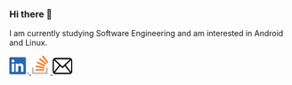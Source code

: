 ### Hi there 👋
 I am currently studying Software Engineering and am interested in Android and Linux.

<a href="https://www.linkedin.com/in/skalaiarasan/">
<img src="Resources/LinkedIn.png" width="35" height="31">
 </a>

<a href="https://stackoverflow.com/users/11200630/kalai">
<img src="Resources/StackOverflow.png" width="35" height="35">
 </a>
 
 <a href="mailto:ssokalai@gmail.com">
<img src="Resources/mail.png" width="35" height="31"> 
 </a>
